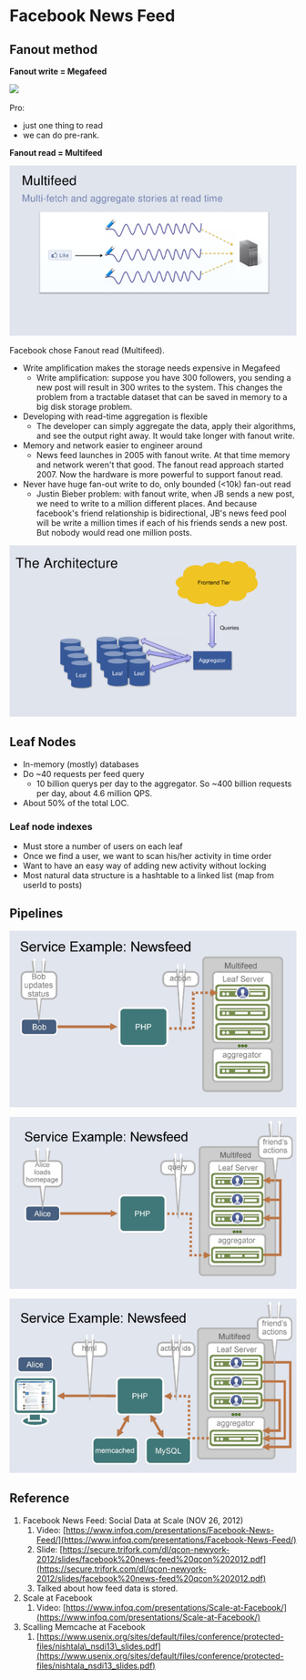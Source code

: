 # Facebook News Feed

## Fanout method

**Fanout write = Megafeed**

![](https://lh4.googleusercontent.com/Jq6cAjuUnWJHbLWP3rPcr2N5SdQ54pktub2x7v1iReLl0lC9Cu6vBqbmSniGZkeAXCAeOqkkuuRD29K8mBzmxOXDryggxcWbDywGFRjRgD6UYmf38DuAWzXGrbX-iBvrgsNFwWxV)

Pro:

* just one thing to read
* we can do pre-rank.

**Fanout read = Multifeed**

![](../.gitbook/assets/image%20%2811%29.png)

Facebook chose Fanout read \(Multifeed\).

* Write amplification makes the storage needs expensive in Megafeed
  * Write amplification: suppose you have 300 followers, you sending a new post will result in 300 writes to the system. This changes the problem from a tractable dataset that can be saved in memory to a big disk storage problem.
* Developing with read-time aggregation is flexible
  * The developer can simply aggregate the data, apply their algorithms, and see the output right away. It would take longer with fanout write.
* Memory and network easier to engineer around
  * News feed launches in 2005 with fanout write. At that time memory and network weren't that good. The fanout read approach started 2007. Now the hardware is more powerful to support fanout read. 
* Never have huge fan-out write to do, only bounded \(&lt;10k\) fan-out read
  * Justin Bieber problem: with fanout write, when JB sends a new post, we need to write to a million different places. And because facebook's friend relationship is bidirectional, JB's news feed pool will be write a million times if each of his friends sends a new post. But nobody would read one million posts.

![](../.gitbook/assets/image%20%2813%29%20%281%29%20%281%29.png)

## Leaf Nodes

* In-memory \(mostly\) databases
* Do ~40 requests per feed query
  * 10 billion querys per day to the aggregator. So ~400 billion requests per day, about 4.6 million QPS.
* About 50% of the total LOC.

### Leaf node indexes

* Must store a number of users on each leaf
* Once we find a user, we want to scan his/her activity in time order
* Want to have an easy way of adding new activity without locking
* Most natural data structure is a hashtable to a linked list \(map from userId to posts\)

## Pipelines

![](../.gitbook/assets/image%20%284%29.png)

![](../.gitbook/assets/image%20%286%29.png)

![](../.gitbook/assets/image%20%2824%29%20%281%29%20%281%29.png)

## Reference

1. Facebook News Feed: Social Data at Scale \(NOV 26, 2012\)
   1. Video: [https://www.infoq.com/presentations/Facebook-News-Feed/](https://www.infoq.com/presentations/Facebook-News-Feed/)
   2. Slide: [https://secure.trifork.com/dl/qcon-newyork-2012/slides/facebook%20news-feed%20qcon%202012.pdf](https://secure.trifork.com/dl/qcon-newyork-2012/slides/facebook%20news-feed%20qcon%202012.pdf)
   3. Talked about how feed data is stored.
2. Scale at Facebook
   1. Video: [https://www.infoq.com/presentations/Scale-at-Facebook/](https://www.infoq.com/presentations/Scale-at-Facebook/)
3. Scalling Memcache at Facebook
   1. [https://www.usenix.org/sites/default/files/conference/protected-files/nishtala\_nsdi13\_slides.pdf](https://www.usenix.org/sites/default/files/conference/protected-files/nishtala_nsdi13_slides.pdf)

